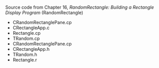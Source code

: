 Source code from Chapter 16, *RandomRectangle: Building a Rectangle Display Program* (RandomRectangle)

 - CRandomRectanglePane.cp
 - CRectangleApp.c
 - Rectangle.cp
 - TRandom.cp
 - CRandomRectanglePane.cp
 - CRectangleApp.h
 - TRandom.h
 - Rectangle.r
   

